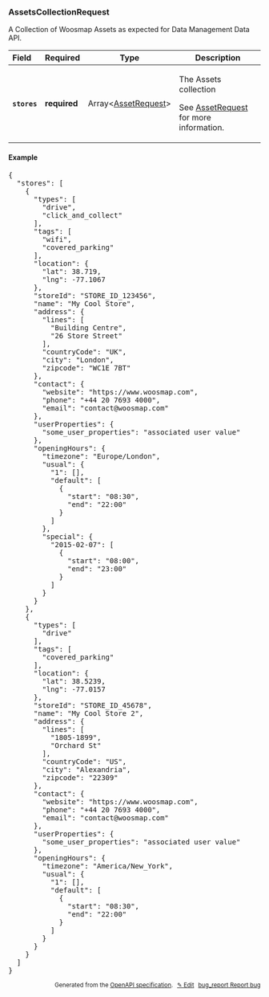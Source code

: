 <!--- This is a generated file, do not edit! -->
<!--- [START woosmap_http_schema_woosmap-platform-api-reference_assetscollectionrequest] -->
<h3 class="schema-object" id="Woosmap Platform API Reference_AssetsCollectionRequest">AssetsCollectionRequest</h3>

A Collection of Woosmap Assets as expected for Data Management Data API.

| Field                                                                                                        | Required     | Type                                                                                       | Description                                                                                                                                                                  |
| :----------------------------------------------------------------------------------------------------------- | ------------ | ------------------------------------------------------------------------------------------ | ---------------------------------------------------------------------------------------------------------------------------------------------------------------------------- |
| <h4 id="AssetsCollectionRequest-stores" class="add-link schema-object-property-key"><code>stores</code></h4> | **required** | Array&lt;[AssetRequest](<#Woosmap Platform API Reference_AssetRequest> "AssetRequest")&gt; | <div class="ref-property-description"><p>The Assets collection</p><p>See <a href="#Woosmap Platform API Reference_AssetRequest">AssetRequest</a> for more information.</div> |

<h4 class="schema-object-example" id="Woosmap Platform API Reference_AssetsCollectionRequest-example">Example</h4>

<pre class="notranslate lang-json prettyprint">{
  "stores": [
    {
      "types": [
        "drive",
        "click_and_collect"
      ],
      "tags": [
        "wifi",
        "covered_parking"
      ],
      "location": {
        "lat": 38.719,
        "lng": -77.1067
      },
      "storeId": "STORE_ID_123456",
      "name": "My Cool Store",
      "address": {
        "lines": [
          "Building Centre",
          "26 Store Street"
        ],
        "countryCode": "UK",
        "city": "London",
        "zipcode": "WC1E 7BT"
      },
      "contact": {
        "website": "https://www.woosmap.com",
        "phone": "+44 20 7693 4000",
        "email": "contact@woosmap.com"
      },
      "userProperties": {
        "some_user_properties": "associated user value"
      },
      "openingHours": {
        "timezone": "Europe/London",
        "usual": {
          "1": [],
          "default": [
            {
              "start": "08:30",
              "end": "22:00"
            }
          ]
        },
        "special": {
          "2015-02-07": [
            {
              "start": "08:00",
              "end": "23:00"
            }
          ]
        }
      }
    },
    {
      "types": [
        "drive"
      ],
      "tags": [
        "covered_parking"
      ],
      "location": {
        "lat": 38.5239,
        "lng": -77.0157
      },
      "storeId": "STORE_ID_45678",
      "name": "My Cool Store 2",
      "address": {
        "lines": [
          "1805-1899",
          "Orchard St"
        ],
        "countryCode": "US",
        "city": "Alexandria",
        "zipcode": "22309"
      },
      "contact": {
        "website": "https://www.woosmap.com",
        "phone": "+44 20 7693 4000",
        "email": "contact@woosmap.com"
      },
      "userProperties": {
        "some_user_properties": "associated user value"
      },
      "openingHours": {
        "timezone": "America/New_York",
        "usual": {
          "1": [],
          "default": [
            {
              "start": "08:30",
              "end": "22:00"
            }
          ]
        }
      }
    }
  ]
}</pre>

<p style="text-align: right; font-size: smaller;">Generated from the <a data-label="openapi-github" href="https://github.com/woosmap/openapi-specification" title="Woosmap OpenAPI Specification" class="external">OpenAPI specification</a>.
<a data-label="openapi-github-woosmap-http-schema-woosmap-platform-api-reference-assetscollectionrequest" data-action="edit" style="margin-left: 5px;" href="https://github.com/woosmap/openapi-specification/blob/main/specification/schemas/Woosmap Platform API Reference_AssetsCollectionRequest.yml" title="Edit on GitHub">✎ Edit</a>
<a data-label="openapi-github-woosmap-http-schema-woosmap-platform-api-reference-assetscollectionrequest" data-action="bug" style="margin-left: 5px;" href="https://github.com/woosmap/openapi-specification/issues/new?assignees=&labels=type%3A+bug%2C+triage+me&template=bug_report.md&title=[schemas] Bug - Woosmap Platform API Reference_AssetsCollectionRequest" title="File bug for schemas on GitHub"><span class="material-icons">bug_report</span> Report bug</a>
</p>

<!--- [END woosmap_http_schema_woosmap-platform-api-reference_assetscollectionrequest] -->
